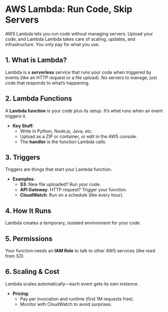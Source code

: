 # AWS Lambda: Run Code, Skip Servers 

AWS Lambda lets you run code without managing servers. Upload your code, and Lambda Lambda takes care of scaling, updates, and infrastructure.
You only pay for what you use.

##  1. What is Lambda?

Lambda is a **serverless** service that runs your code when triggered by events (like an HTTP request or a file upload). No servers to manage, just code that responds to what’s happening.

##  2. Lambda Functions

A **Lambda function** is your code plus its setup. It’s what runs when an event triggers it.

- **Key Stuff**:
  - Write in Python, Node.js, Java, etc.
  - Upload as a ZIP or container, or edit in the AWS console.
  - The **handler** is the function Lambda calls.

##  3. Triggers

Triggers are things that start your Lambda function.

- **Examples**:
  - **S3**: New file uploaded? Run your code.
  - **API Gateway**: HTTP request? Trigger your function.
  - **CloudWatch**: Run on a schedule (like every hour).

##  4. How It Runs

Lambda creates a temporary, isolated environment for your code.

##  5. Permissions

Your function needs an **IAM Role** to talk to other AWS services (like read from S3).

##  6. Scaling & Cost

Lambda scales automatically—each event gets its own instance.

- **Pricing**:
  - Pay per invocation and runtime (first 1M requests free).
  - Monitor with CloudWatch to avoid surprises.


